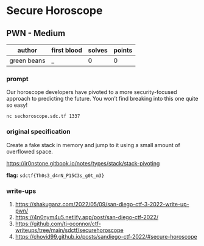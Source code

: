 # Secure Horoscope
## PWN - Medium
| author | first blood | solves | points |
| --- | --- | --- | --- |
| green beans | _ | 0 | 0 |
### prompt
Our horoscope developers have pivoted to a more security-focused approach to predicting the future. You won’t find breaking into this one quite so easy!

`nc sechoroscope.sdc.tf 1337`

### original specification
Create a fake stack in memory and jump to it using a small amount of overflowed space.

https://ir0nstone.gitbook.io/notes/types/stack/stack-pivoting

**flag:** `sdctf{Th0s3_d4rN_P15C3s_g0t_m3}`

### write-ups
1. https://shakuganz.com/2022/05/09/san-diego-ctf-3-2022-write-up-pwn/
2. https://4n0nym4u5.netlify.app/post/san-diego-ctf-2022/
3. https://github.com/tj-oconnor/ctf-writeups/tree/main/sdctf/securehoroscope
4. https://chovid99.github.io/posts/sandiego-ctf-2022/#secure-horoscope